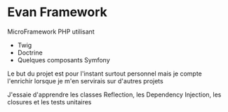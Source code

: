 Evan  Framework
====

MicroFramework PHP utilisant

- Twig
- Doctrine
- Quelques composants Symfony


Le but du projet est pour l'instant surtout personnel mais je compte l'enrichir lorsque je m'en servirais sur d'autres projets

J'essaie d'apprendre les classes Reflection, les Dependency Injection, les closures et les tests unitaires
